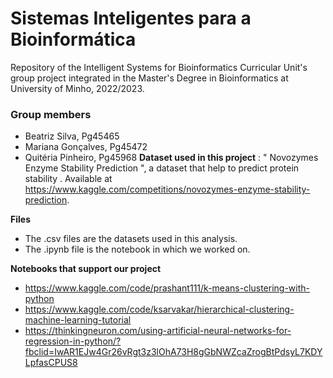 # Sistemas Inteligentes para a Bioinformática
Repository of the Intelligent Systems for Bioinformatics Curricular Unit's group project integrated in the Master's Degree in Bioinformatics at University of Minho, 2022/2023.
### Group members
- Beatriz Silva, Pg45465
- Mariana Gonçalves, Pg45472
- Quitéria Pinheiro, Pg45968
**Dataset used in this project** : " Novozymes Enzyme Stability Prediction ", a dataset that help to predict protein stability . Available at https://www.kaggle.com/competitions/novozymes-enzyme-stability-prediction.

**Files** 
- The .csv files are the datasets used in this analysis.
- The .ipynb file is the notebook in which we worked on.

**Notebooks that support our project**
- https://www.kaggle.com/code/prashant111/k-means-clustering-with-python
- https://www.kaggle.com/code/ksarvakar/hierarchical-clustering-machine-learning-tutorial
- https://thinkingneuron.com/using-artificial-neural-networks-for-regression-in-python/?fbclid=IwAR1EJw4Gr26vRgt3z3lOhA73H8gGbNWZcaZrogBtPdsyL7KDYLpfasCPUS8
